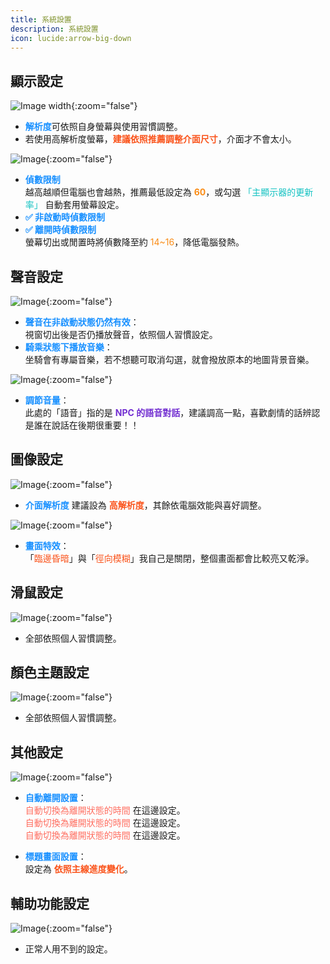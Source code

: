 ```yaml
---
title: 系統設置
description: 系統設置
icon: lucide:arrow-big-down
---
```


## 顯示設定

![Image width](/setting-img/system-1.png){:zoom="false"}
- <span style="color:#1890ff; font-weight:bold;">解析度</span>可依照自身螢幕與使用習慣調整。<br>
- 若使用高解析度螢幕，<span style="color:#fa541c; font-weight:bold;">建議依照推薦調整介面尺寸</span>，介面才不會太小。

![Image](/setting-img/system-2.png){:zoom="false"}
- <span style="color:#1890ff; font-weight:bold;">偵數限制</span><br>
  越高越順但電腦也會越熱，推薦最低設定為 <span style="color:#fa8c16; font-weight:bold;">60</span>，或勾選 <span style="color:#13c2c2;">「主顯示器的更新率」</span> 自動套用螢幕設定。
- <span style="color:#1890ff; font-weight:bold;">✅ 非啟動時偵數限制</span><br>
- <span style="color:#1890ff; font-weight:bold;">✅ 離開時偵數限制</span><br>
  螢幕切出或閒置時將偵數降至約 <span style="color:#fa8c16;">14~16</span>，降低電腦發熱。

## 聲音設定

![Image](/setting-img/system-3.png){:zoom="false"}

- <span style="color:#1890ff; font-weight:bold;">聲音在非啟動狀態仍然有效</span>：<br>
  視窗切出後是否仍播放聲音，依照個人習慣設定。
- <span style="color:#1890ff; font-weight:bold;">騎乘狀態下播放音樂</span>：<br>
  坐騎會有專屬音樂，若不想聽可取消勾選，就會撥放原本的地圖背景音樂。

![Image](/setting-img/system-4.png){:zoom="false"}

- <span style="color:#1890ff; font-weight:bold;">調節音量</span>：<br>
  此處的「語音」指的是 <span style="color:#722ed1; font-weight:bold;">NPC 的語音對話</span>，建議調高一點，喜歡劇情的話辨認是誰在說話在後期很重要！！

## 圖像設定

![Image](/setting-img/system-5.png){:zoom="false"}
- <span style="color:#1890ff; font-weight:bold;">介面解析度</span> 建議設為 <span style="color:#fa541c; font-weight:bold;">高解析度</span>，其餘依電腦效能與喜好調整。

![Image](/setting-img/system-6.png){:zoom="false"}
- <span style="color:#1890ff; font-weight:bold;">畫面特效</span>：<br>
  「<span style="color:#fa541c;">臨邊昏暗</span>」與「<span style="color:#fa541c;">徑向模糊</span>」我自己是關閉，整個畫面都會比較亮又乾淨。

## 滑鼠設定

![Image](/setting-img/system-7.png){:zoom="false"}
- 全部依照個人習慣調整。

## 顏色主題設定

![Image](/setting-img/system-8.png){:zoom="false"}
- 全部依照個人習慣調整。

## 其他設定

![Image](/setting-img/system-9.png){:zoom="false"}
- <span style="color: #1890ff; font-weight: bold;">自動離開設置</span>：<br>
  <span style="color: #ff6f61;">自動切換為離開狀態的時間</span> 在這邊設定。<br>
  <span style="color: #ff6f61;">自動切換為離開狀態的時間</span> 在這邊設定。<br>
  <span style="color: #ff6f61;">自動切換為離開狀態的時間</span> 在這邊設定。<br>

- <span style="color:#1890ff; font-weight:bold;">標題畫面設置</span>：  
  設定為 <span style="color:#fa541c; font-weight:bold;">依照主線進度變化</span>。

## 輔助功能設定

![Image](/setting-img/system-10.png){:zoom="false"}
- 正常人用不到的設定。
